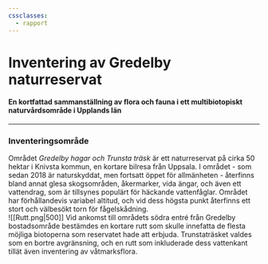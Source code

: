 ```yaml
---
cssclasses:
  - rapport
---
```

# Inventering av Gredelby naturreservat
#### En kortfattad sammanställning av flora och fauna i ett multibiotopiskt naturvårdsområde i Upplands län
---
### Inventeringsområde
Området *Gredelby hagar och Trunsta träsk* är ett naturreservat på cirka 50 hektar i Knivsta kommun, en kortare bilresa från Uppsala. I området - som sedan 2018 är naturskyddat, men fortsatt öppet för allmänheten - återfinns bland annat glesa skogsområden, åkermarker, vida ängar, och även ett vattendrag, som är tillsynes populärt för häckande vattenfåglar. Området har förhållandevis variabel altitud, och vid dess högsta punkt återfinns ett stort och välbesökt torn för fågelskådning.  
![[Rutt.png|500]]
Vid ankomst till områdets södra entré från Gredelby bostadsområde bestämdes en kortare rutt som skulle innefatta de flesta möjliga biotoperna som reservatet hade att erbjuda. Trunstaträsket valdes som en bortre avgränsning, och en rutt som inkluderade dess vattenkant tillät även inventering av våtmarksflora.